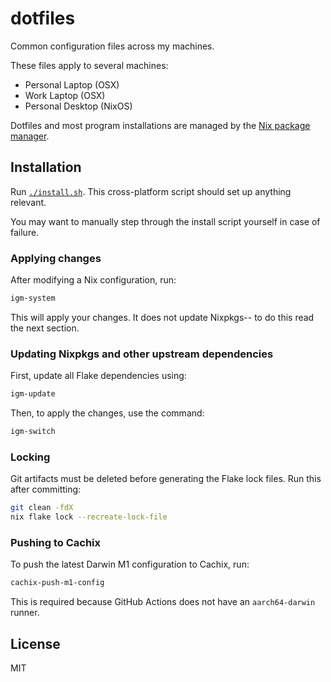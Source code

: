 # dotfiles

Common configuration files across my machines.

These files apply to several machines:

- Personal Laptop (OSX)
- Work Laptop (OSX)
- Personal Desktop (NixOS)

Dotfiles and most program installations are managed by the [Nix package manager](https://nixos.org/nix/).

## Installation

Run [`./install.sh`](./install.sh). This cross-platform script should set up anything relevant.

You may want to manually step through the install script yourself in case of failure.

### Applying changes

After modifying a Nix configuration, run:

```bash
igm-system
```

This will apply your changes. It does not update Nixpkgs-- to do this read the next section.

### Updating Nixpkgs and other upstream dependencies

First, update all Flake dependencies using:

```bash
igm-update
```

Then, to apply the changes, use the command:

```bash
igm-switch
```

### Locking

Git artifacts must be deleted before generating the Flake lock files. Run this after committing:

```bash
git clean -fdX
nix flake lock --recreate-lock-file
```

### Pushing to Cachix

To push the latest Darwin M1 configuration to Cachix, run:

```bash
cachix-push-m1-config
```

This is required because GitHub Actions does not have an `aarch64-darwin` runner.

## License

MIT
